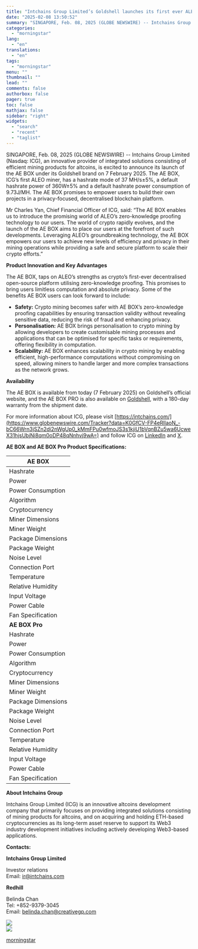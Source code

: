 ```yaml
---
title: "Intchains Group Limited’s Goldshell launches its first ever ALEO miner today: AE BOX promises users ultimate crypto mining privacy and security"
date: "2025-02-08 13:50:52"
summary: "SINGAPORE, Feb. 08, 2025 (GLOBE NEWSWIRE) -- Intchains Group Limited (Nasdaq: ICG), an innovative provider of integrated solutions consisting of efficient mining products for altcoins, is excited to announce its launch of the AE BOX under its Goldshell brand on 7 February 2025. The AE BOX, ICG’s first ALEO miner,..."
categories:
  - "morningstar"
lang:
  - "en"
translations:
  - "en"
tags:
  - "morningstar"
menu: ""
thumbnail: ""
lead: ""
comments: false
authorbox: false
pager: true
toc: false
mathjax: false
sidebar: "right"
widgets:
  - "search"
  - "recent"
  - "taglist"
---
```


SINGAPORE, Feb. 08, 2025 (GLOBE NEWSWIRE) -- Intchains Group Limited (Nasdaq: ICG), an innovative provider of integrated solutions consisting of efficient mining products for altcoins, is excited to announce its launch of the AE BOX under its Goldshell brand on 7 February 2025. The AE BOX, ICG’s first ALEO miner, has a hashrate mode of 37 MH/s±5%, a default hashrate power of 360W±5% and a default hashrate power consumption of 9.73J/MH. The AE BOX promises to empower users to build their own projects in a privacy-focused, decentralised blockchain platform.

Mr Charles Yan, Chief Financial Officer of ICG, said: “The AE BOX enables us to introduce the promising world of ALEO’s zero-knowledge proofing technology to our users. The world of crypto rapidly evolves, and the launch of the AE BOX aims to place our users at the forefront of such developments. Leveraging ALEO’s groundbreaking technology, the AE BOX empowers our users to achieve new levels of efficiency and privacy in their mining operations while providing a safe and secure platform to scale their crypto efforts.”

**Product Innovation and Key Advantages**

The AE BOX, taps on ALEO’s strengths as crypto’s first-ever decentralised open-source platform utilising zero-knowledge proofing. This promises to bring users limitless computation and absolute privacy. Some of the benefits AE BOX users can look forward to include:

* **Safety:** Crypto mining becomes safer with AE BOX’s zero-knowledge proofing capabilities by ensuring transaction validity without revealing sensitive data, reducing the risk of fraud and enhancing privacy.
* **Personalisation:** AE BOX brings personalisation to crypto mining by allowing developers to create customisable mining processes and applications that can be optimised for specific tasks or requirements, offering flexibility in computation.
* **Scalability:** AE BOX enhances scalability in crypto mining by enabling efficient, high-performance computations without compromising on speed, allowing miners to handle larger and more complex transactions as the network grows.

**Availability** 

The AE BOX is available from today (7 February 2025) on Goldshell’s official website, and the AE BOX PRO is also available on [Goldshell](https://www.globenewswire.com/Tracker?data=5VKUIwAeQzXQQ6JYuMzb5T9e59mBVGxwzGwFO1n2lzzr-76CONEN5CgW5gOjkN-ixZ7i7QCrEKOAnjHEeBkXGw==), with a 180-day warranty from the shipment date.

For more information about ICG, please visit [https://intchains.com/](https://www.globenewswire.com/Tracker?data=K0GfCV-FP4eRllaoN_-bC66Wrn3jSZn2di2nWgUp0_kMmFPu0wfmoJS3s1kjiU1bVqnBZu5wa6UcweX31hjsUbjNi8qm0oDP48qNnhvj9wA=) and follow ICG on [LinkedIn](https://www.globenewswire.com/Tracker?data=FeJet7URwcl98VAODMdcQtYQcCwT6mDKQR4I5HwKKl3ppz8S9WCzT2vjVE4iPqay-pTRoL6Ur5PgHbp0tGYZxzt7DNGGwbWehPzaFIs3gW2zxO6LNuMSApxKGMm5qdgS) and [X](https://www.globenewswire.com/Tracker?data=jmCf_YD_lTCQxzKkS6FNgmPUwg07Yun2yQp1c_52ZvrqeQAwlQvMEIuL3kiuDaifekeLkcPbgZyWX4SJ-E4N1A==).

**AE BOX and AE BOX Pro Product Specifications:**

| **AE BOX** |
| --- |
| Hashrate | 37MH/s±5% |
| Power | 360W±5% |
| Power Consumption | 9.73J/MH |
| Algorithm | zkSNARK |
| Cryptocurrency | $ALEO |
| Miner Dimensions | 198\*150\*96mm |
| Miner Weight | 2.32kg |
| Package Dimensions | 300\*220\*142mm |
| Package Weight | 2.73kg |
| Noise Level | ≤35dB |
| Connection Port | Dual-Mode |
| Temperature | 0~35℃ |
| Relative Humidity | ≤65% |
| Input Voltage | 110~240V |
| Power Cable | 10A |
| Fan Specification | 4500rmp |
| **AE BOX Pro** |
| Hashrate | 44MH/s±5% |
| Power | 460W±5% |
| Power Consumption | 10.45J/MH |
| Algorithm | zkSNARK |
| Cryptocurrency | $ALEO |
| Miner Dimensions | 171\*198\*96mm |
| Miner Weight | 2.6kg |
| Package Dimensions | 300\*220\*142mm |
| Package Weight | 3.1kg |
| Noise Level | ≤35dB |
| Connection Port | Dual-Mode |
| Temperature | 0~35℃ |
| Relative Humidity | ≤65% |
| Input Voltage | 110~240V |
| Power Cable | 10A |
| Fan Specification | 4500rmp |

 **About Intchains Group**

Intchains Group Limited (ICG) is an innovative altcoins development company that primarily focuses on providing integrated solutions consisting of mining products for altcoins, and on acquiring and holding ETH-based cryptocurrencies as its long-term asset reserve to support its Web3 industry development initiatives including actively developing Web3-based applications.

**Contacts:**

**Intchains Group Limited**

Investor relations  
Email: [ir@intchains.com](https://www.globenewswire.com/Tracker?data=4WONlfqwzYprTr3a97PZHOdCJ9i-hOQ5rqH8FsHxOi0lPVfYU7oPiTlcAZKSDWVr-Q1YhrkwwtLRbxTUCwFaU3i66Nqmepf8ajYkJxmRj9V-4xHQZGlJcN91U156cRefUWHjLgEMTPGoIU08DXTnoTZ4ulZcM8iIuL2CbPyZoNCeuwck5pEeQ-S_oMxcJkWOlhkiJ_fbUs0Hj6yQIadKQVg92Jd5w4A6fqCzZPin33M=)

**Redhill**

Belinda Chan  
Tel: +852-9379-3045  
Email: belinda.chan@creativegp.com

 ![](https://www.globenewswire.com/newsroom/ti?nf=OTM1NTI2MSM2NzQyMDE3IzIyNjE1Mzg=)   
 ![](https://ml.globenewswire.com/media/ZjU5ZDZiODAtM2E3MC00MjliLWFjM2EtMTJiN2E2ZGE4MGVhLTEyNzMwODg=/tiny/Shanghai-Intchains-Technology-.png)

[morningstar](https://www.morningstar.com/news/globe-newswire/9355261/intchains-group-limiteds-goldshell-launches-its-first-ever-aleo-miner-today-ae-box-promises-users-ultimate-crypto-mining-privacy-and-security)
